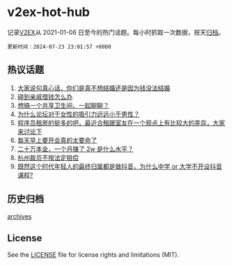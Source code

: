 # v2ex-hot-hub

 记录[V2EX](https://www.v2ex.com/)从 2021-01-06 日至今的热门话题。每小时抓取一次数据，按天[归档](archives)。

`更新时间：2024-07-23 23:01:57 +0800`

## 热议话题

1. [大家说句真心话，你们是真不想结婚还是因为钱没法结婚](https://www.v2ex.com/t/1059354)
1. [碰到亲戚借钱怎么办](https://www.v2ex.com/t/1059397)
1. [想搞一个共享卫生间，一起聊聊？](https://www.v2ex.com/t/1059317)
1. [为什么论坛对于女性的吸引力远远小于男性？](https://www.v2ex.com/t/1059299)
1. [程序员租房的挺多的吧，最近合租跟室友在一个观点上有比较大的差异，大家来讨论下](https://www.v2ex.com/t/1059376)
1. [每天早上要开会真的太要命了](https://www.v2ex.com/t/1059306)
1. [二十万本金，一个月赚了 2w 是什么水平？](https://www.v2ex.com/t/1059391)
1. [杭州裁员不按法定赔偿](https://www.v2ex.com/t/1059313)
1. [既然这个时代年轻人的最终归属都是做抖音，为什么中学 or 大学不开设抖音课程?](https://www.v2ex.com/t/1059307)

## 历史归档

[archives](archives)

## License

See the [LICENSE](LICENSE) file for license rights and limitations (MIT).
